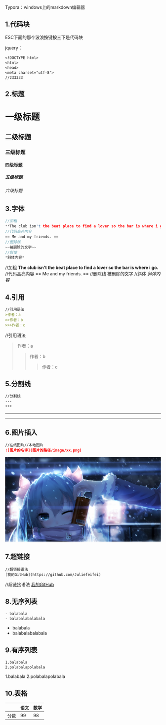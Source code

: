 Typora：windows上的markdown编辑器

## 1.代码块
ESC下面的那个波浪按键按三下是代码块

jquery：
```jQuery
<!DOCTYPE html>
<html>
<head>
<meta charset="utf-8">
//233333
```

## 2.标题
# 一级标题
## 二级标题
### 三级标题
#### 四级标题
##### 五级标题
###### 六级标题

## 3.字体
```c
//加粗
**The club isn't the beat place to find a lover so the bar is where i go.**
//代码高亮内容
== Me and my friends. ==
//删除线
~~被删除的文字~~
//斜体
*斜体内容*
```
//加粗
**The club isn't the beat place to find a lover so the bar is where i go.**
//代码高亮内容
== Me and my friends. ==
//删除线
~~被删除的文字~~
//斜体
*斜体内容*

## 4.引用
```markdown
//引用语法
>作者：a
>>作者：b
>>>作者：c
```

//引用语法
>作者：a
>>作者：b
>>>作者：c

## 5.分割线
```markdown
//分割线
---
***
```
---
***

## 6.图片插入
```markdown
//在线图片//本地图片
![图片的名字](图片的路径/image/xx.png)
```
![图片实例王老吉](image/王老吉.jpg)

## 7.超链接
```
//超链接语法
[我的GitHub](https://github.com/Juliefeifei)
```
//超链接语法
[我的GitHub](https://github.com/Juliefeifei)

## 8.无序列表
```
- balabala
- balabalabalabala
```
- balabala
- balabalabalabala


## 9.有序列表
```
1.balabala
2.polabalapolabala
```
1.balabala
2.polabalapolabala

## 10.表格
|  | 语文 | 数学 |
| ---- | ---- | ---- |
| 分数 | 99 | 98 |


